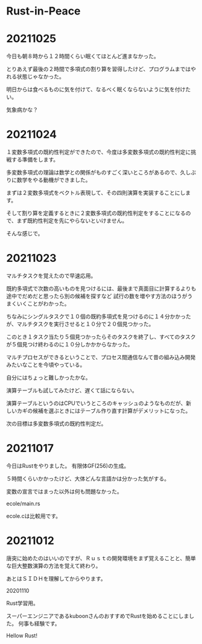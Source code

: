 # Rust-in-Peace

# 20211025

今日も朝８時から１２時間くらい眠くてほとんど進まなかった。

とりあえず最後の２時間で多項式の割り算を習得したけど、プログラムまではやれる状態じゃなかった。

明日からは食べるものに気を付けて、なるべく眠くならないように気を付けたい。

気象病かな？


# 20211024

１変数多項式の既約性判定ができたので、今度は多変数多項式の既約性判定に挑戦する準備をします。

多変数多項式の理論は数学との関係がものすごく深いところがあるので、久しぶりに数学をやる動機ができました。

まずは２変数多項式をベクトル表現して、その四則演算を実装することにします。

そして割り算を定義するときに２変数多項式の既約性判定をすることになるので、まず既約性判定を先にやらないといけません。

そんな感じで。


# 20211023

マルチタスクを覚えたので早速応用。

既約多項式で次数の高いものを見つけるには、最後まで真面目に計算するよりも途中でだめだと思ったら別の候補を探すなど
試行の数を増やす方法のほうがうまくいくことがわかった。

ちなみにシングルタスクで１０個の既約多項式を見つけるのに１４分かかったが、マルチタスクを実行させると１０分で２０個見つかった。

このとき１タスク当たり５個見つかったらそのタスクを終了し、すべてのタスクが５個見つけ終わるのに１０分しかかからなかった。

マルチプロセスができるということで、プロセス間通信なんて昔の組み込み開発みたいなことを今頃やっている。

自分にはちょっと難しかったかな。

演算テーブルも試してみたけど、遅くて話にならない。

演算テーブルというのはCPUでいうところのキャッシュのようなものだが、新しいカギの候補を選ぶときにはテーブル作り直す計算がデメリットになった。

次の目標は多変数多項式の既約性判定だ。

# 20211017

今日はRustをやりました。
有限体GF(256)の生成。

５時間くらいかかったけど、大体どんな言語かは分かった気がする。

変数の宣言ではまった以外は何も問題なかった。

ecole/main.rs

ecole.cは比較用です。

# 20211012

唐突に始めたのはいいのですが、Ｒｕｓｔの開発環境をまず覚えることと、簡単な巨大整数演算の方法を覚えて終わり。

あとはＳＩＤＨを理解してからやります。

20201110

Rust学習用。

スーパーエンジニアであるkuboonさんのおすすめでRustを始めることにしました。
何事も経験です。

Hellow Rust!
